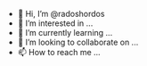 - 👋 Hi, I’m @radoshordos
- 👀 I’m interested in ...
- 🌱 I’m currently learning ...
- 💞️ I’m looking to collaborate on ...
- 📫 How to reach me ...

<!---
radoshordos/radoshordos is a ✨ special ✨ repository because its `README.md` (this file) appears on your GitHub profile.
You can click the Preview link to take a look at your changes.
--->
